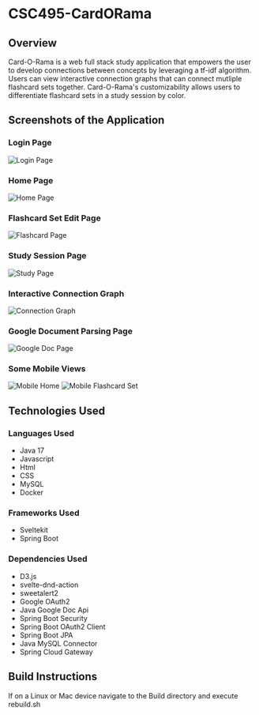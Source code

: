 # CSC495-CardORama

## Overview
Card-O-Rama is a web full stack study application that empowers the user to develop connections between concepts
by leveraging a tf-idf algorithm. Users can view interactive connection graphs that can connect mutliple flashcard sets
together. Card-O-Rama's customizability allows users to differentiate flashcard sets in a study session by color.

## Screenshots of the Application
### Login Page
![Login Page](./Screenshots/LoginPage.png "Login Page")
### Home Page
![Home Page](./Screenshots/Homepage.png "Home Page")
### Flashcard Set Edit Page
![Flashcard Page](./Screenshots/FlashcardSetPage.png "Flashcard Set Page")
### Study Session Page
![Study Page](./Screenshots/StudySessionPage.png "Study Page")
### Interactive Connection Graph
![Connection Graph](./Screenshots/InteractiveConnectionGraph.png "Connection Graph")
### Google Document Parsing Page
![Google Doc Page](./Screenshots/GoogleDocParsingPage.png "Google Doc Page")
### Some Mobile Views
![Mobile Home](./Screenshots/MobileHomepage.png "Mobile Home Page")
![Mobile Flashcard Set](./Screenshots/MobileFlashcardSet.png "Mobile Flashcard Set Page")
## Technologies Used
### Languages Used
* Java 17
* Javascript
* Html
* CSS
* MySQL
* Docker
### Frameworks Used
* Sveltekit
* Spring Boot
### Dependencies Used
* D3.js
* svelte-dnd-action
* sweetalert2
* Google OAuth2
* Java Google Doc Api
* Spring Boot Security
* Spring Boot OAuth2 Client
* Spring Boot JPA
* Java MySQL Connector
* Spring Cloud Gateway

## Build Instructions
If on a Linux or Mac device navigate to the Build directory and execute rebuild.sh
